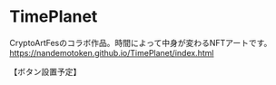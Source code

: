 # TimePlanet
CryptoArtFesのコラボ作品。時間によって中身が変わるNFTアートです。  
https://nandemotoken.github.io/TimePlanet/index.html  

【ボタン設置予定】
